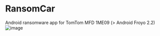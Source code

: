 # RansomCar
Android ransomware app for TomTom MFD 1ME09 (> Android Froyo 2.2)
![image](https://user-images.githubusercontent.com/57217001/182026835-f1d08dfa-83d6-48ee-a44a-08172352ebf9.png)
